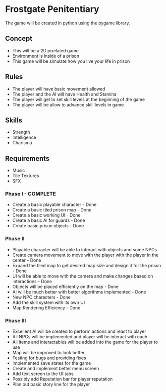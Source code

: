 # Frostgate Penitentiary
The game will be created in python using the pygame library.

## Concept
- This will be a 2D pixelated game
- Environment is inside of a prison
- This game will be simulate how you live your life in prison

## Rules
- The player will have basic movement allowed
- The player and the AI will have Health and Stamina
- The player will get to set skill levels at the beginning of the game
- The player will be allow to advance skill levels in game

## Skills
- Strength
- Intelligence
- Charisma

## Requirements
- Music
- Tile Textures
- SFX

### Phase I - COMPLETE
- Create a basic playable character - Done
- Create a basic tiled prison map - Done
- Create a basic working UI - Done
- Create a basic AI for guards - Done
- Create basic prison objects - Done

### Phase II
- Playable character will be able to interact with objects and some NPCs
- Create camera movement to move with the player with the player in the center - Done
- Expand the tiled map to get desired map size and design it for the prison - Done
- UI will be able to move with the camera and make changes based on interactions - Done
- Objects will be placed efficiently on the map - Done
- AI will be much better with better algorithms implemented - Done
- New NPC characters - Done
- Add the skill system with its own UI
- Map Rendering Efficiency - Done

### Phase III
- Excellent AI will be created to perform actions and react to player
- All NPCs will be implemented and player will be interact with each
- All items and interactables will be added into the game for the player to use
- Map will be improved to look better
- Testing for bugs and providing fixes
- Implemented save states for the game
- Create and implement better menu screen
- Add text screen to the UI tabs
- Possibly add Reputation bar for player reputation
- Plan out basic story line for the player
